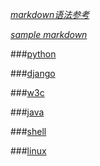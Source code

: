 *[markdown语法参考](markdown)*

*[sample markdown](samplemarkdown)*

###[python](python)

###[django](django)

###[w3c](w3c)

###[java](java)

###[shell](shell)

###[linux](linux)

